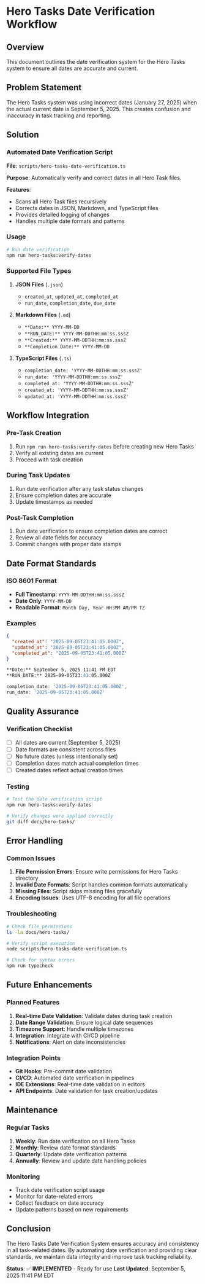 # Hero Tasks Date Verification Workflow

## Overview

This document outlines the date verification system for the Hero Tasks system to ensure all dates are accurate and current.

## Problem Statement

The Hero Tasks system was using incorrect dates (January 27, 2025) when the actual current date is September 5, 2025. This creates confusion and inaccuracy in task tracking and reporting.

## Solution

### Automated Date Verification Script

**File**: `scripts/hero-tasks-date-verification.ts`

**Purpose**: Automatically verify and correct dates in all Hero Task files.

**Features**:
- Scans all Hero Task files recursively
- Corrects dates in JSON, Markdown, and TypeScript files
- Provides detailed logging of changes
- Handles multiple date formats and patterns

### Usage

```bash
# Run date verification
npm run hero-tasks:verify-dates
```

### Supported File Types

1. **JSON Files** (`.json`)
   - `created_at`, `updated_at`, `completed_at`
   - `run_date`, `completion_date`, `due_date`

2. **Markdown Files** (`.md`)
   - `**Date:** YYYY-MM-DD`
   - `**RUN_DATE:** YYYY-MM-DDTHH:mm:ss.sssZ`
   - `**Created:** YYYY-MM-DDTHH:mm:ss.sssZ`
   - `**Completion Date:** YYYY-MM-DD`

3. **TypeScript Files** (`.ts`)
   - `completion_date: 'YYYY-MM-DDTHH:mm:ss.sssZ'`
   - `run_date: 'YYYY-MM-DDTHH:mm:ss.sssZ'`
   - `completed_at: 'YYYY-MM-DDTHH:mm:ss.sssZ'`
   - `created_at: 'YYYY-MM-DDTHH:mm:ss.sssZ'`
   - `updated_at: 'YYYY-MM-DDTHH:mm:ss.sssZ'`

## Workflow Integration

### Pre-Task Creation
1. Run `npm run hero-tasks:verify-dates` before creating new Hero Tasks
2. Verify all existing dates are current
3. Proceed with task creation

### During Task Updates
1. Run date verification after any task status changes
2. Ensure completion dates are accurate
3. Update timestamps as needed

### Post-Task Completion
1. Run date verification to ensure completion dates are correct
2. Review all date fields for accuracy
3. Commit changes with proper date stamps

## Date Format Standards

### ISO 8601 Format
- **Full Timestamp**: `YYYY-MM-DDTHH:mm:ss.sssZ`
- **Date Only**: `YYYY-MM-DD`
- **Readable Format**: `Month Day, Year HH:MM AM/PM TZ`

### Examples
```json
{
  "created_at": "2025-09-05T23:41:05.000Z",
  "updated_at": "2025-09-05T23:41:05.000Z",
  "completed_at": "2025-09-05T23:41:05.000Z"
}
```

```markdown
**Date:** September 5, 2025 11:41 PM EDT
**RUN_DATE:** 2025-09-05T23:41:05.000Z
```

```typescript
completion_date: '2025-09-05T23:41:05.000Z',
run_date: '2025-09-05T23:41:05.000Z'
```

## Quality Assurance

### Verification Checklist
- [ ] All dates are current (September 5, 2025)
- [ ] Date formats are consistent across files
- [ ] No future dates (unless intentionally set)
- [ ] Completion dates match actual completion times
- [ ] Created dates reflect actual creation times

### Testing
```bash
# Test the date verification script
npm run hero-tasks:verify-dates

# Verify changes were applied correctly
git diff docs/hero-tasks/
```

## Error Handling

### Common Issues
1. **File Permission Errors**: Ensure write permissions for Hero Tasks directory
2. **Invalid Date Formats**: Script handles common formats automatically
3. **Missing Files**: Script skips missing files gracefully
4. **Encoding Issues**: Uses UTF-8 encoding for all file operations

### Troubleshooting
```bash
# Check file permissions
ls -la docs/hero-tasks/

# Verify script execution
node scripts/hero-tasks-date-verification.ts

# Check for syntax errors
npm run typecheck
```

## Future Enhancements

### Planned Features
1. **Real-time Date Validation**: Validate dates during task creation
2. **Date Range Validation**: Ensure logical date sequences
3. **Timezone Support**: Handle multiple timezones
4. **Integration**: Integrate with CI/CD pipeline
5. **Notifications**: Alert on date inconsistencies

### Integration Points
- **Git Hooks**: Pre-commit date validation
- **CI/CD**: Automated date verification in pipelines
- **IDE Extensions**: Real-time date validation in editors
- **API Endpoints**: Date validation for task creation/updates

## Maintenance

### Regular Tasks
1. **Weekly**: Run date verification on all Hero Tasks
2. **Monthly**: Review date format standards
3. **Quarterly**: Update date verification patterns
4. **Annually**: Review and update date handling policies

### Monitoring
- Track date verification script usage
- Monitor for date-related errors
- Collect feedback on date accuracy
- Update patterns based on new requirements

## Conclusion

The Hero Tasks Date Verification System ensures accuracy and consistency in all task-related dates. By automating date verification and providing clear standards, we maintain data integrity and improve task tracking reliability.

**Status**: ✅ **IMPLEMENTED** - Ready for use
**Last Updated**: September 5, 2025 11:41 PM EDT
